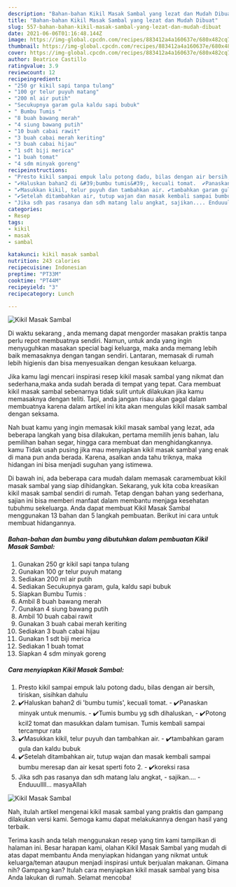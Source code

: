 ```yaml
---
description: "Bahan-bahan Kikil Masak Sambal yang lezat dan Mudah Dibuat"
title: "Bahan-bahan Kikil Masak Sambal yang lezat dan Mudah Dibuat"
slug: 557-bahan-bahan-kikil-masak-sambal-yang-lezat-dan-mudah-dibuat
date: 2021-06-06T01:16:48.144Z
image: https://img-global.cpcdn.com/recipes/883412a4a160637e/680x482cq70/kikil-masak-sambal-foto-resep-utama.jpg
thumbnail: https://img-global.cpcdn.com/recipes/883412a4a160637e/680x482cq70/kikil-masak-sambal-foto-resep-utama.jpg
cover: https://img-global.cpcdn.com/recipes/883412a4a160637e/680x482cq70/kikil-masak-sambal-foto-resep-utama.jpg
author: Beatrice Castillo
ratingvalue: 3.9
reviewcount: 12
recipeingredient:
- "250 gr kikil sapi tanpa tulang"
- "100 gr telur puyuh matang"
- "200 ml air putih"
- "Secukupnya garam gula kaldu sapi bubuk"
- " Bumbu Tumis "
- "8 buah bawang merah"
- "4 siung bawang putih"
- "10 buah cabai rawit"
- "3 buah cabai merah keriting"
- "3 buah cabai hijau"
- "1 sdt biji merica"
- "1 buah tomat"
- "4 sdm minyak goreng"
recipeinstructions:
- "Presto kikil sampai empuk lalu potong dadu, bilas dengan air bersih, tiriskan, sisihkan dahulu"
- "✔️Haluskan bahan2 di &#39;bumbu tumis&#39;, kecuali tomat.  ✔️Panaskan minyak untuk menumis. ✔️Tumis bumbu yg sdh dihaluskan,  ✔️Potong kcil2 tomat dan masukkan dalam tumisan. Tumis kembali sampai tercampur rata"
- "✔️Masukkan kikil, telur puyuh dan tambahkan air. ✔️tambahkan garam gula dan kaldu bubuk"
- "✔️Setelah ditambahkan air, tutup wajan dan masak kembali sampai bumbu meresap dan air kesat sperti foto 2. ✔️koreksi rasa"
- "Jika sdh pas rasanya dan sdh matang lalu angkat, sajikan.... Enduuullll... masyaAllah"
categories:
- Resep
tags:
- kikil
- masak
- sambal

katakunci: kikil masak sambal 
nutrition: 243 calories
recipecuisine: Indonesian
preptime: "PT33M"
cooktime: "PT44M"
recipeyield: "3"
recipecategory: Lunch

---
```



![Kikil Masak Sambal](https://img-global.cpcdn.com/recipes/883412a4a160637e/680x482cq70/kikil-masak-sambal-foto-resep-utama.jpg)

Di waktu  sekarang , anda memang dapat mengorder masakan praktis tanpa perlu repot membuatnya sendiri. Namun, untuk anda yang ingin menyuguhkan masakan special bagi keluarga, maka anda memang lebih baik memasaknya dengan tangan sendiri. Lantaran, memasak di rumah lebih higienis dan bisa menyesuaikan dengan kesukaan keluarga.

Jika kamu lagi mencari inspirasi resep kikil masak sambal yang nikmat dan sederhana,maka anda sudah berada di tempat yang tepat. Cara membuat kikil masak sambal  sebenarnya tidak sulit untuk dilakukan jika kamu memasaknya dengan teliti. Tapi, anda jangan risau akan gagal dalam membuatnya 
karena dalam artikel ini kita akan mengulas kikil masak sambal dengan seksama.  



Nah buat kamu yang ingin memasak kikil masak sambal yang lezat, ada beberapa langkah yang bisa dilakukan, pertama memilih jenis bahan, lalu pemilihan bahan segar, hingga cara membuat dan menghidangkannya. kamu Tidak usah pusing jika mau menyiapkan kikil masak sambal yang enak di mana pun anda berada. Karena, asalkan anda  tahu triknya, maka hidangan ini bisa menjadi suguhan yang istimewa.

Di bawah ini, ada beberapa cara mudah dalam memasak caramembuat kikil masak sambal yang siap dihidangkan. Sekarang, yuk kita coba kreasikan kikil masak sambal sendiri di rumah. Tetap dengan bahan yang sederhana, sajian ini bisa memberi manfaat dalam membantu menjaga kesehatan tubuhmu sekeluarga. Anda dapat membuat Kikil Masak Sambal menggunakan 13 bahan dan 5 langkah pembuatan. Berikut ini cara untuk membuat hidangannya.

<!--inarticleads1-->

##### Bahan-bahan dan bumbu yang dibutuhkan dalam pembuatan Kikil Masak Sambal:

1. Gunakan 250 gr kikil sapi tanpa tulang
1. Gunakan 100 gr telur puyuh matang
1. Sediakan 200 ml air putih
1. Sediakan Secukupnya garam, gula, kaldu sapi bubuk
1. Siapkan  Bumbu Tumis :
1. Ambil 8 buah bawang merah
1. Gunakan 4 siung bawang putih
1. Ambil 10 buah cabai rawit
1. Gunakan 3 buah cabai merah keriting
1. Sediakan 3 buah cabai hijau
1. Gunakan 1 sdt biji merica
1. Sediakan 1 buah tomat
1. Siapkan 4 sdm minyak goreng




<!--inarticleads2-->

##### Cara menyiapkan Kikil Masak Sambal:

1. Presto kikil sampai empuk lalu potong dadu, bilas dengan air bersih, tiriskan, sisihkan dahulu
1. ✔️Haluskan bahan2 di &#39;bumbu tumis&#39;, kecuali tomat.  - ✔️Panaskan minyak untuk menumis. - ✔️Tumis bumbu yg sdh dihaluskan,  - ✔️Potong kcil2 tomat dan masukkan dalam tumisan. Tumis kembali sampai tercampur rata
1. ✔️Masukkan kikil, telur puyuh dan tambahkan air. - ✔️tambahkan garam gula dan kaldu bubuk
1. ✔️Setelah ditambahkan air, tutup wajan dan masak kembali sampai bumbu meresap dan air kesat sperti foto 2. - ✔️koreksi rasa
1. Jika sdh pas rasanya dan sdh matang lalu angkat, - sajikan.... - Enduuullll... masyaAllah
<img src="//assets-global.cpcdn.com/assets/icons/button_play-2c75c40dde080a61004c1f40b05d8f140eaff45d7e9e6481dc71c63d2e7c4909.png" alt="Kikil Masak Sambal">



Nah, itulah artikel mengenai  kikil masak sambal  yang praktis dan gampang dilakukan versi kami. Semoga kamu dapat melakukannya dengan hasil yang terbaik. 

Terima kasih anda telah menggunakan resep yang tim kami tampilkan di halaman ini. Besar harapan kami, olahan  Kikil Masak Sambal yang mudah di atas dapat membantu Anda menyiapkan hidangan yang nikmat untuk keluarga/teman ataupun menjadi inspirasi untuk berjualan makanan. Gimana nih? Gampang kan? Itulah cara menyiapkan kikil masak sambal yang bisa Anda lakukan di rumah. Selamat mencoba!

